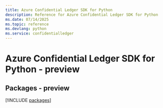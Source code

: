```yaml
---
title: Azure Confidential Ledger SDK for Python
description: Reference for Azure Confidential Ledger SDK for Python
ms.date: 07/14/2025
ms.topic: reference
ms.devlang: python
ms.service: confidentialledger
---
```

# Azure Confidential Ledger SDK for Python - preview
## Packages - preview
[!INCLUDE [packages](confidential-ledger-index.md)]